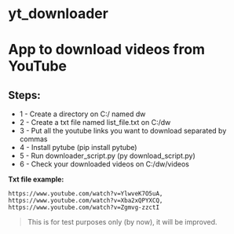 # yt_downloader
# App to download videos from YouTube

## Steps:

* 1 - Create a directory on C:/ named dw
* 2 - Create a txt file named list_file.txt on C:/dw
* 3 - Put all the youtube links you want to download separated by commas
* 4 - Install pytube (pip install pytube)
* 5 - Run downloader_script.py (py download_script.py)
* 6 - Check your downloaded videos on C:/dw/videos

**Txt file example:** 
```
https://www.youtube.com/watch?v=YlwveK7O5uA,
https://www.youtube.com/watch?v=Xba2xQPYXCQ,
https://www.youtube.com/watch?v=Zgmvg-zzctI
```

> This is for test purposes only (by now), it will be improved.
